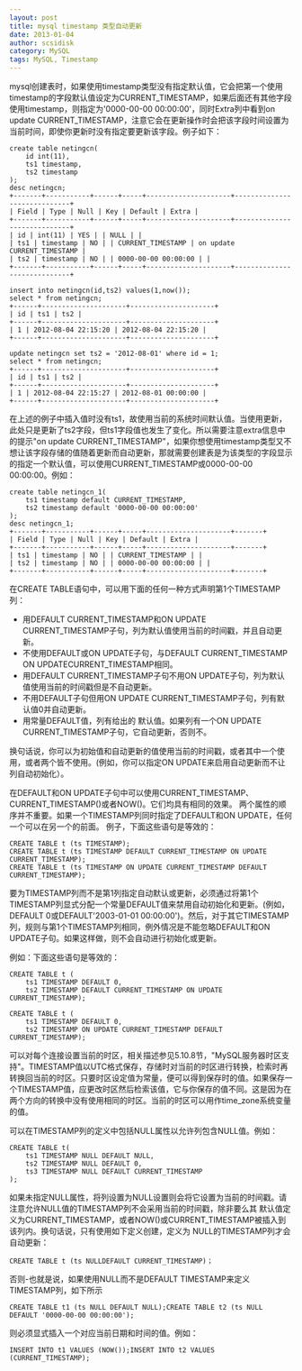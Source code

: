 ```yaml
---
layout: post
title: mysql timestamp 类型自动更新
date: 2013-01-04
author: scsidisk
category: MySQL
tags: MySQL, Timestamp
---
```


mysql创建表时，如果使用timestamp类型没有指定默认值，它会把第一个使用timestamp的字段默认值设定为CURRENT\_TIMESTAMP，如果后面还有其他字段使用timestamp，则指定为'0000-00-00 00:00:00'，同时Extra列中看到on update CURRENT\_TIMESTAMP，注意它会在更新操作时会把该字段时间设置为当前时间，即使你更新时没有指定要更新该字段。例子如下：

```mysql
create table netingcn(
	id int(11),
	ts1 timestamp,
	ts2 timestamp
);
desc netingcn;
+-------+-----------+------+-----+---------------------+-----------------------------+
| Field | Type | Null | Key | Default | Extra |
+-------+-----------+------+-----+---------------------+-----------------------------+
| id | int(11) | YES | | NULL | |
| ts1 | timestamp | NO | | CURRENT_TIMESTAMP | on update CURRENT_TIMESTAMP |
| ts2 | timestamp | NO | | 0000-00-00 00:00:00 | |
+-------+-----------+------+-----+---------------------+-----------------------------+

insert into netingcn(id,ts2) values(1,now());
select * from netingcn;
+------+---------------------+---------------------+
| id | ts1 | ts2 |
+------+---------------------+---------------------+
| 1 | 2012-08-04 22:15:20 | 2012-08-04 22:15:20 |
+------+---------------------+---------------------+

update netingcn set ts2 = '2012-08-01' where id = 1;
select * from netingcn;
+------+---------------------+---------------------+
| id | ts1 | ts2 |
+------+---------------------+---------------------+
| 1 | 2012-08-04 22:15:27 | 2012-08-01 00:00:00 |
+------+---------------------+---------------------+
```

在上述的例子中插入值时没有ts1，故使用当前的系统时间默认值。当使用更新，此处只是更新了ts2字段，但ts1字段值也发生了变化。所以需要注意extra信息中的提示"on update CURRENT\_TIMESTAMP"，如果你想使用timestamp类型又不想让该字段存储的值随着更新而自动更新，那就需要创建表是为该类型的字段显示的指定一个默认值，可以使用CURRENT\_TIMESTAMP或0000-00-00 00:00:00。例如：

```mysql
create table netingcn_1(
	ts1 timestamp default CURRENT_TIMESTAMP,
	ts2 timestamp default '0000-00-00 00:00:00'
);
desc netingcn_1;
+-------+-----------+------+-----+---------------------+-------+
| Field | Type | Null | Key | Default | Extra |
+-------+-----------+------+-----+---------------------+-------+
| ts1 | timestamp | NO | | CURRENT_TIMESTAMP | |
| ts2 | timestamp | NO | | 0000-00-00 00:00:00 | |
+-------+-----------+------+-----+---------------------+-------+
```

在CREATE TABLE语句中，可以用下面的任何一种方式声明第1个TIMESTAMP列：

- 用DEFAULT CURRENT\_TIMESTAMP和ON UPDATE CURRENT\_TIMESTAMP子句，列为默认值使用当前的时间戳，并且自动更新。
- 不使用DEFAULT或ON UPDATE子句，与DEFAULT CURRENT\_TIMESTAMP ON UPDATECURRENT_TIMESTAMP相同。
- 用DEFAULT CURRENT\_TIMESTAMP子句不用ON UPDATE子句，列为默认值使用当前的时间戳但是不自动更新。
- 不用DEFAULT子句但用ON UPDATE CURRENT\_TIMESTAMP子句，列有默认值0并自动更新。
- 用常量DEFAULT值，列有给出的 默认值。如果列有一个ON UPDATE CURRENT\_TIMESTAMP子句，它自动更新，否则不。

换句话说，你可以为初始值和自动更新的值使用当前的时间戳，或者其中一个使用，或者两个皆不使用。(例如，你可以指定ON UPDATE来启用自动更新而不让列自动初始化）。

在DEFAULT和ON UPDATE子句中可以使用CURRENT\_TIMESTAMP、CURRENT\_TIMESTAMP()或者NOW()。它们均具有相同的效果。
两个属性的顺序并不重要。如果一个TIMESTAMP列同时指定了DEFAULT和ON UPDATE，任何一个可以在另一个的前面。
例子，下面这些语句是等效的：

```mysql
CREATE TABLE t (ts TIMESTAMP);
CREATE TABLE t (ts TIMESTAMP DEFAULT CURRENT_TIMESTAMP ON UPDATE CURRENT_TIMESTAMP);
CREATE TABLE t (ts TIMESTAMP ON UPDATE CURRENT_TIMESTAMP DEFAULT CURRENT_TIMESTAMP);
```


要为TIMESTAMP列而不是第1列指定自动默认或更新，必须通过将第1个TIMESTAMP列显式分配一个常量DEFAULT值来禁用自动初始化和更新。(例如，DEFAULT 0或DEFAULT'2003-01-01 00:00:00')。然后，对于其它TIMESTAMP列，规则与第1个TIMESTAMP列相同，例外情况是不能忽略DEFAULT和ON UPDATE子句。如果这样做，则不会自动进行初始化或更新。

例如：下面这些语句是等效的：

```mysql
CREATE TABLE t (
    ts1 TIMESTAMP DEFAULT 0,
    ts2 TIMESTAMP DEFAULT CURRENT_TIMESTAMP ON UPDATE CURRENT_TIMESTAMP);

CREATE TABLE t (
    ts1 TIMESTAMP DEFAULT 0,
    ts2 TIMESTAMP ON UPDATE CURRENT_TIMESTAMP DEFAULT CURRENT_TIMESTAMP);
```

可以对每个连接设置当前的时区，相关描述参见5.10.8节，"MySQL服务器时区支持"。TIMESTAMP值以UTC格式保存，存储时对当前的时区进行转换，检索时再转换回当前的时区。只要时区设定值为常量，便可以得到保存时的值。如果保存一个TIMESTAMP值，应更改时区然后检索该值，它与你保存的值不同。这是因为在两个方向的转换中没有使用相同的时区。当前的时区可以用作time_zone系统变量的值。

可以在TIMESTAMP列的定义中包括NULL属性以允许列包含NULL值。例如：

```mysql
CREATE TABLE t(
    ts1 TIMESTAMP NULL DEFAULT NULL,
    ts2 TIMESTAMP NULL DEFAULT 0,
    ts3 TIMESTAMP NULL DEFAULT CURRENT_TIMESTAMP
);
```

如果未指定NULL属性，将列设置为NULL设置则会将它设置为当前的时间戳。请注意允许NULL值的TIMESTAMP列不会采用当前的时间戳，除非要么其 默认值定义为CURRENT\_TIMESTAMP，或者NOW()或CURRENT\_TIMESTAMP被插入到该列内。换句话说，只有使用如下定义创建，定义为 NULL的TIMESTAMP列才会自动更新：

```mysql
CREATE TABLE t (ts NULLDEFAULT CURRENT_TIMESTAMP)；
```

否则-也就是说，如果使用NULL而不是DEFAULT TIMESTAMP来定义TIMESTAMP列，如下所示

```mysql
CREATE TABLE t1 (ts NULL DEFAULT NULL);CREATE TABLE t2 (ts NULL DEFAULT '0000-00-00 00:00:00');
```

则必须显式插入一个对应当前日期和时间的值。例如：

```mysql
INSERT INTO t1 VALUES (NOW());INSERT INTO t2 VALUES (CURRENT_TIMESTAMP);
```